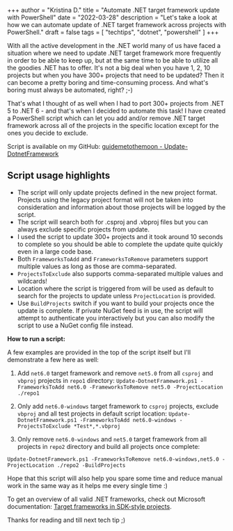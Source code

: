 +++
author = "Kristina D."
title = "Automate .NET target framework update with PowerShell"
date = "2022-03-28"
description = "Let's take a look at how we can automate update of .NET target framework across projects with PowerShell."
draft = false
tags = [
    "techtips",
    "dotnet",
    "powershell"
]
+++

With all the active development in the .NET world many of us have faced a situation where we need to update .NET target framework more frequently in order to be able to keep up, but at the same time to be able to utilize all the goodies .NET has to offer.
It\'s not a big deal when you have 1, 2, 10 projects but when you have 300+ projects that need to be updated? Then it can become a pretty boring and time-consuming process.
And what\'s boring must always be automated, right? ;-)

That\'s what I thought of as well when I had to port 300+ projects from .NET 5 to .NET 6 - and that\'s when I decided to automate this task! I have created a PowerShell script which can let you add and/or remove .NET target framework across all of the projects in the specific location except for the ones you decide to exclude.

Script is available on my GitHub: [guidemetothemoon - Update-DotnetFramework](https://github.com/guidemetothemoon/div-dev-resources/blob/main/scripts/dotnet/Update-DotnetFramework.ps1)

## Script usage highlights

- The script will only update projects defined in the new project format. Projects using the legacy project format will not be taken into consideration and information about those projects will be logged by the script.
- The script will search both for .csproj and .vbproj files but you can always exclude specific projects from update.
- I used the script to update 300+ projects and it took around 10 seconds to complete so you should be able to complete the update quite quickly even in a large code base.
- Both ```FrameworksToAdd``` and ```FrameworksToRemove``` parameters support multiple values as long as those are comma-separated.
- ```ProjectsToExclude``` also supports comma-separated multiple values and wildcards!
- Location where the script is triggered from will be used as default to search for the projects to update unless  ```ProjectLocation``` is provided.
- Use ```BuildProjects``` switch if you want to build your projects once the update is complete. If private NuGet feed is in use, the script will attempt to authenticate you interactively but you can also modify the script to use a NuGet config file instead.

**How to run a script:**

A few examples are provided in the top of the script itself but I\'ll demonstrate a few here as well:

1. Add ```net6.0``` target framework and remove ```net5.0``` from all ```csproj``` and ```vbproj``` projects in ```repo1``` directory: ```Update-DotnetFramework.ps1 -FrameworksToAdd net6.0 -FrameworksToRemove net5.0 -ProjectLocation ./repo1```

2. Only add  ```net6.0-windows``` target framework to ```csproj``` projects, exclude ```vbproj``` and all test projects in default script location: ```Update-DotnetFramework.ps1 -FrameworksToAdd net6.0-windows -ProjectsToExclude *Test*,*.vbproj```

3. Only remove ```net6.0-windows``` and ```net5.0``` target framework from all projects in ```repo2``` directory and build all projects once complete:

```Update-DotnetFramework.ps1 -FrameworksToRemove net6.0-windows,net5.0 -ProjectLocation ./repo2 -BuildProjects```

Hope that this script will also help you spare some time and reduce manual work in the same way as it helps me every single time :)

To get an overview of all valid .NET frameworks, check out Microsoft documentation: [Target frameworks in SDK-style projects](https://docs.microsoft.com/en-us/dotnet/standard/frameworks).

Thanks for reading and till next tech tip ;)
